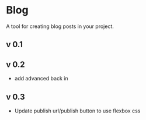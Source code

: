 Blog
====

A tool for creating blog posts in your project.

v 0.1
-----


v 0.2
-----
- add advanced back in

v 0.3
-----
- Update publish url/publish button to use flexbox css
